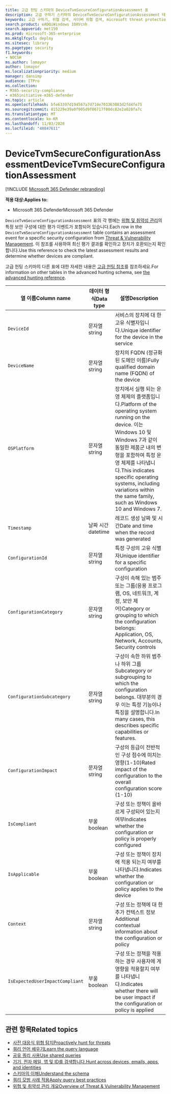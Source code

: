 ```yaml
---
title: 고급 헌팅 스키마의 DeviceTvmSecureConfigurationAssessment 표
description: 고급 구하기 스키마의 DeviceTvmSecureConfigurationAssessment 테이블에 있는 보안 평가 이벤트에 대해 알아봅니다. 이러한 위협 & 취약성 관리 이벤트는 보안 구성 세부 정보, 영향 및 준수 정보를 제공 합니다.
keywords: 고급 구하기, 위협 검색, 사이버 위협 검색, microsoft threat protection, microsoft 365, mtp, m365, 검색, 쿼리, 원격 분석, 스키마 참조, kusto, table, column, threat & 취약성 관리, TVM, 장치 관리, 보안 구성, DeviceTvmSecureConfigurationAssessment
search.product: eADQiWindows 10XVcnh
search.appverid: met150
ms.prod: microsoft-365-enterprise
ms.mktglfcycl: deploy
ms.sitesec: library
ms.pagetype: security
f1.keywords:
- NOCSH
ms.author: lomayor
author: lomayor
ms.localizationpriority: medium
manager: dansimp
audience: ITPro
ms.collection:
- M365-security-compliance
- m365initiative-m365-defender
ms.topic: article
ms.openlocfilehash: bfe63397d194567a7d71de703363083d2fd4fe75
ms.sourcegitcommit: 815229e39a0f905d9f06717f00dc82e2a028fa7c
ms.translationtype: MT
ms.contentlocale: ko-KR
ms.lasthandoff: 11/03/2020
ms.locfileid: "48847611"
---
```

# <a name="devicetvmsecureconfigurationassessment"></a><span data-ttu-id="0614d-105">DeviceTvmSecureConfigurationAssessment</span><span class="sxs-lookup"><span data-stu-id="0614d-105">DeviceTvmSecureConfigurationAssessment</span></span>

[!INCLUDE [Microsoft 365 Defender rebranding](../includes/microsoft-defender.md)]


<span data-ttu-id="0614d-106">**적용 대상:**</span><span class="sxs-lookup"><span data-stu-id="0614d-106">**Applies to:**</span></span>
- <span data-ttu-id="0614d-107">Microsoft 365 Defender</span><span class="sxs-lookup"><span data-stu-id="0614d-107">Microsoft 365 Defender</span></span>



<span data-ttu-id="0614d-108">`DeviceTvmSecureConfigurationAssessment` 표의 각 행에는 [위협 및 취약성 관리](https://docs.microsoft.com/windows/security/threat-protection/microsoft-defender-atp/next-gen-threat-and-vuln-mgt)의 특정 보안 구성에 대한 평가 이벤트가 포함되어 있습니다.</span><span class="sxs-lookup"><span data-stu-id="0614d-108">Each row in the `DeviceTvmSecureConfigurationAssessment` table contains an assessment event for a specific security configuration from [Threat & Vulnerability Management](https://docs.microsoft.com/windows/security/threat-protection/microsoft-defender-atp/next-gen-threat-and-vuln-mgt).</span></span> <span data-ttu-id="0614d-109">이 참조를 사용하여 최신 평가 결과를 확인하고 장치가 호환되는지 확인합니다.</span><span class="sxs-lookup"><span data-stu-id="0614d-109">Use this reference to check the latest assessment results and determine whether devices are compliant.</span></span>

<span data-ttu-id="0614d-110">고급 헌팅 스키마의 다른 표에 대한 자세한 내용은 [고급 헌팅 참조](advanced-hunting-schema-tables.md)를 참조하세요.</span><span class="sxs-lookup"><span data-stu-id="0614d-110">For information on other tables in the advanced hunting schema, see [the advanced hunting reference](advanced-hunting-schema-tables.md).</span></span>

| <span data-ttu-id="0614d-111">열 이름</span><span class="sxs-lookup"><span data-stu-id="0614d-111">Column name</span></span> | <span data-ttu-id="0614d-112">데이터 형식</span><span class="sxs-lookup"><span data-stu-id="0614d-112">Data type</span></span> | <span data-ttu-id="0614d-113">설명</span><span class="sxs-lookup"><span data-stu-id="0614d-113">Description</span></span> |
|-------------|-----------|-------------|
| `DeviceId` | <span data-ttu-id="0614d-114">문자열</span><span class="sxs-lookup"><span data-stu-id="0614d-114">string</span></span> | <span data-ttu-id="0614d-115">서비스의 장치에 대 한 고유 식별자입니다.</span><span class="sxs-lookup"><span data-stu-id="0614d-115">Unique identifier for the device in the service</span></span> |
| `DeviceName` | <span data-ttu-id="0614d-116">문자열</span><span class="sxs-lookup"><span data-stu-id="0614d-116">string</span></span> | <span data-ttu-id="0614d-117">장치의 FQDN (정규화 된 도메인 이름)</span><span class="sxs-lookup"><span data-stu-id="0614d-117">Fully qualified domain name (FQDN) of the device</span></span> |
| `OSPlatform` | <span data-ttu-id="0614d-118">문자열</span><span class="sxs-lookup"><span data-stu-id="0614d-118">string</span></span> | <span data-ttu-id="0614d-119">장치에서 실행 되는 운영 체제의 플랫폼입니다.</span><span class="sxs-lookup"><span data-stu-id="0614d-119">Platform of the operating system running on the device.</span></span> <span data-ttu-id="0614d-120">이는 Windows 10 및 Windows 7과 같이 동일한 제품군 내의 변형을 포함하여 특정 운영 체제를 나타냅니다.</span><span class="sxs-lookup"><span data-stu-id="0614d-120">This indicates specific operating systems, including variations within the same family, such as Windows 10 and Windows 7.</span></span>|
| `Timestamp` | <span data-ttu-id="0614d-121">날짜 시간</span><span class="sxs-lookup"><span data-stu-id="0614d-121">datetime</span></span> | <span data-ttu-id="0614d-122">레코드 생성 날짜 및 시간</span><span class="sxs-lookup"><span data-stu-id="0614d-122">Date and time when the record was generated</span></span> |
| `ConfigurationId` | <span data-ttu-id="0614d-123">문자열</span><span class="sxs-lookup"><span data-stu-id="0614d-123">string</span></span> | <span data-ttu-id="0614d-124">특정 구성의 고유 식별자</span><span class="sxs-lookup"><span data-stu-id="0614d-124">Unique identifier for a specific configuration</span></span> |
| `ConfigurationCategory` | <span data-ttu-id="0614d-125">문자열</span><span class="sxs-lookup"><span data-stu-id="0614d-125">string</span></span> | <span data-ttu-id="0614d-126">구성이 속해 있는 범주 또는 그룹(응용 프로그램, OS, 네트워크, 계정, 보안 제어)</span><span class="sxs-lookup"><span data-stu-id="0614d-126">Category or grouping to which the configuration belongs: Application, OS, Network, Accounts, Security controls</span></span> |
| `ConfigurationSubcategory` | <span data-ttu-id="0614d-127">문자열</span><span class="sxs-lookup"><span data-stu-id="0614d-127">string</span></span> | <span data-ttu-id="0614d-128">구성이 속한 하위 범주나 하위 그룹</span><span class="sxs-lookup"><span data-stu-id="0614d-128">Subcategory or subgrouping to which the configuration belongs.</span></span> <span data-ttu-id="0614d-129">대부분의 경우 이는 특정 기능이나 특징을 설명합니다.</span><span class="sxs-lookup"><span data-stu-id="0614d-129">In many cases, this describes specific capabilities or features.</span></span> |
| `ConfigurationImpact` | <span data-ttu-id="0614d-130">문자열</span><span class="sxs-lookup"><span data-stu-id="0614d-130">string</span></span> | <span data-ttu-id="0614d-131">구성의 등급이 전반적인 구성 점수에 미치는 영향(1-10)</span><span class="sxs-lookup"><span data-stu-id="0614d-131">Rated impact of the configuration to the overall configuration score (1-10)</span></span> |
| `IsCompliant` | <span data-ttu-id="0614d-132">부울</span><span class="sxs-lookup"><span data-stu-id="0614d-132">boolean</span></span> | <span data-ttu-id="0614d-133">구성 또는 정책이 올바르게 구성되어 있는지 여부</span><span class="sxs-lookup"><span data-stu-id="0614d-133">Indicates whether the configuration or policy is properly configured</span></span> |
| `IsApplicable` | <span data-ttu-id="0614d-134">부울</span><span class="sxs-lookup"><span data-stu-id="0614d-134">boolean</span></span> | <span data-ttu-id="0614d-135">구성 또는 정책이 장치에 적용 되는지 여부를 나타냅니다.</span><span class="sxs-lookup"><span data-stu-id="0614d-135">Indicates whether the configuration or policy applies to the device</span></span> |
| `Context` | <span data-ttu-id="0614d-136">문자열</span><span class="sxs-lookup"><span data-stu-id="0614d-136">string</span></span> | <span data-ttu-id="0614d-137">구성 또는 정책에 대 한 추가 컨텍스트 정보</span><span class="sxs-lookup"><span data-stu-id="0614d-137">Additional contextual information about the configuration or policy</span></span> |
| `IsExpectedUserImpactCompliant` | <span data-ttu-id="0614d-138">부울</span><span class="sxs-lookup"><span data-stu-id="0614d-138">boolean</span></span> | <span data-ttu-id="0614d-139">구성 또는 정책을 적용 하는 경우 사용자에 게 영향을 적용할지 여부를 나타냅니다.</span><span class="sxs-lookup"><span data-stu-id="0614d-139">Indicates whether there will be user impact if the configuration or policy is applied</span></span> |

## <a name="related-topics"></a><span data-ttu-id="0614d-140">관련 항목</span><span class="sxs-lookup"><span data-stu-id="0614d-140">Related topics</span></span>

- [<span data-ttu-id="0614d-141">사전 대응식 위협 탐지</span><span class="sxs-lookup"><span data-stu-id="0614d-141">Proactively hunt for threats</span></span>](advanced-hunting-overview.md)
- [<span data-ttu-id="0614d-142">쿼리 언어 배우기</span><span class="sxs-lookup"><span data-stu-id="0614d-142">Learn the query language</span></span>](advanced-hunting-query-language.md)
- [<span data-ttu-id="0614d-143">공유 쿼리 사용</span><span class="sxs-lookup"><span data-stu-id="0614d-143">Use shared queries</span></span>](advanced-hunting-shared-queries.md)
- [<span data-ttu-id="0614d-144">기기, 전자 메일, 앱 및 ID를 검색합니다.</span><span class="sxs-lookup"><span data-stu-id="0614d-144">Hunt across devices, emails, apps, and identities</span></span>](advanced-hunting-query-emails-devices.md)
- [<span data-ttu-id="0614d-145">스키마의 이해</span><span class="sxs-lookup"><span data-stu-id="0614d-145">Understand the schema</span></span>](advanced-hunting-schema-tables.md)
- [<span data-ttu-id="0614d-146">쿼리 모범 사례 적용</span><span class="sxs-lookup"><span data-stu-id="0614d-146">Apply query best practices</span></span>](advanced-hunting-best-practices.md)
- [<span data-ttu-id="0614d-147">위협 및 취약성 관리 개요</span><span class="sxs-lookup"><span data-stu-id="0614d-147">Overview of Threat & Vulnerability Management</span></span>](https://docs.microsoft.com/windows/security/threat-protection/microsoft-defender-atp/next-gen-threat-and-vuln-mgt)
